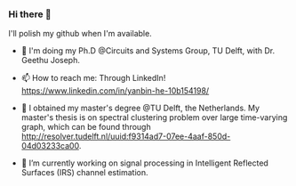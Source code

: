 ### Hi there 👋

I'll polish my github when I'm available.

- 🤔 I'm doing my Ph.D @Circuits and Systems Group, TU Delft, with Dr. Geethu Joseph.
- 📫 How to reach me: Through LinkedIn! https://www.linkedin.com/in/yanbin-he-10b154198/



- 🔭 I obtained my master's degree @TU Delft, the Netherlands. My master's thesis is on spectral clustering problem over large time-varying graph, which can be found through http://resolver.tudelft.nl/uuid:f9314ad7-07ee-4aaf-850d-04d03233ca00.
- 🌱 I’m currently working on signal processing in Intelligent Reflected Surfaces (IRS) channel estimation.


<!--
**YanbinHe/YanbinHe** is a ✨ _special_ ✨ repository because its `README.md` (this file) appears on your GitHub profile.

